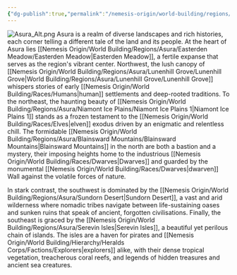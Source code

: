 ```yaml
---
{"dg-publish":true,"permalink":"/nemesis-origin/world-building/regions/asura/asura/"}
---
```


![Asura_Alt.png](/img/user/Asura_Alt.png)
Asura is a realm of diverse landscapes and rich histories, each corner telling a different tale of the land and its people. At the heart of Asura lies [[Nemesis Origin/World Building/Regions/Asura/Easterden Meadow/Easterden Meadow\|Easterden Meadow]], a fertile expanse that serves as the region's vibrant center. Northwest, the lush canopy of [[Nemesis Origin/World Building/Regions/Asura/Lunenhill Grove/Lunenhill Grove\|World Building/Regions/Asura/Lunenhill Grove/Lunenhill Grove]] whispers stories of early [[Nemesis Origin/World Building/Races/Humans\|human]] settlements and deep-rooted traditions. To the northeast, the haunting beauty of [[Nemesis Origin/World Building/Regions/Asura/Niamont Ice Plains/Niamont Ice Plains 1\|Niamont Ice Plains 1]] stands as a frozen testament to the [[Nemesis Origin/World Building/Races/Elves\|elven]] exodus driven by an enigmatic and relentless chill. The formidable [[Nemesis Origin/World Building/Regions/Asura/Blainsward Mountains/Blainsward Mountains\|Blainsward Mountains]] in the north are both a bastion and a mystery, their imposing heights home to the industrious [[Nemesis Origin/World Building/Races/Dwarves\|Dwarves]] and guarded by the monumental [[Nemesis Origin/World Building/Races/Dwarves\|dwarven]] Wall against the volatile forces of nature.

In stark contrast, the southwest is dominated by the [[Nemesis Origin/World Building/Regions/Asura/Sundorn Desert\|Sundorn Desert]], a vast and arid wilderness where nomadic tribes navigate between life-sustaining oases and sunken ruins that speak of ancient, forgotten civilisations. Finally, the southeast is graced by the [[Nemesis Origin/World Building/Regions/Asura/Serevin Isles\|Serevin Isles]], a beautiful yet perilous chain of islands. The isles are a haven for pirates and [[Nemesis Origin/World Building/Hierarchy/Heralds Corps/Factions/Explorers\|explorers]] alike, with their dense tropical vegetation, treacherous coral reefs, and legends of hidden treasures and ancient sea creatures.
